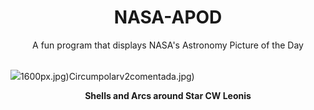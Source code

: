 <div align="center">
  <h1>
    NASA-APOD
  </h1>
</div>
  
<div align="center">
  A fun program that displays NASA's Astronomy Picture of the Day
</div>

<br>

![](https://apod.nasa.gov/apod/image/2307/CwLeo_Hubble_960.jpg)1600px.jpg)Circumpolarv2comentada.jpg)

<p align = "center">
  <b>Shells and Arcs around Star CW Leonis</b>
</p>
